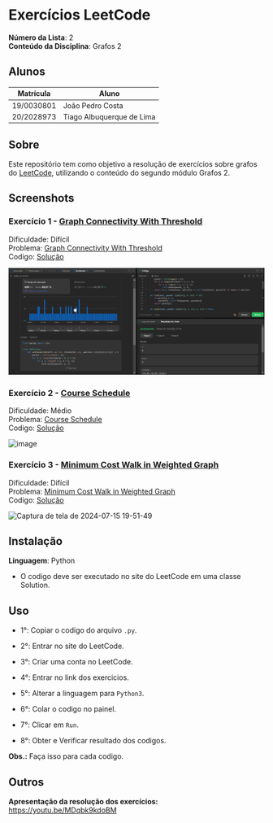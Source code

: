 # Exercícios LeetCode

**Número da Lista**: 2<br>
**Conteúdo da Disciplina**: Grafos 2<br>
 
## Alunos
|Matrícula | Aluno |
| -- | -- |
| 19/0030801  | João Pedro Costa |
| 20/2028973  | Tiago Albuquerque de Lima |

## Sobre 
Este repositório tem como objetivo a resolução de exercícios sobre grafos do [LeetCode](https://leetcode.com/), utilizando o conteúdo do segundo módulo Grafos 2.

## Screenshots
### Exercício 1 - [Graph Connectivity With Threshold](https://leetcode.com/problems/graph-connectivity-with-threshold)

Dificuldade: Difícil<br>
Problema: [Graph Connectivity With Threshold](https://github.com/projeto-de-algoritmos-2024/Grafos2_Leet_code/blob/fb4759ed8216200700579af728aec3573d62d5d1/Graph_Connectivity_With_Threshold/Graph_Connectivity_With_Threshold.md)<br>
Codigo: [Solução](https://github.com/projeto-de-algoritmos-2024/Grafos2_Leet_code/blob/cc707cb44bce6b8f5f4490073c9aa9e919bd833b/Graph_Connectivity_With_Threshold/Graph_Connectivity_With_Threshold.py)<br>

![](https://github.com/projeto-de-algoritmos-2024/Grafos2_Leet_code/blob/cc707cb44bce6b8f5f4490073c9aa9e919bd833b/Assets/Media_1.png)<br>

### Exercício 2 - [Course Schedule](https://leetcode.com/problems/course-schedule)

Dificuldade: Médio<br>
Problema: [Course Schedule](https://github.com/projeto-de-algoritmos-2024/Grafos2_Leet_code/blob/cc707cb44bce6b8f5f4490073c9aa9e919bd833b/Course%20Schedule/Course_Schedule.md)<br>
Codigo: [Solução](https://github.com/user-attachments/assets/bd24ccdd-f67c-4d3f-8092-a388f60d17e6)<br>

![image](https://github.com/user-attachments/assets/414ec62e-d243-499e-99ae-53cd8dd4f9bd)

### Exercício 3 - [Minimum Cost Walk in Weighted Graph](https://leetcode.com/problems/minimum-cost-walk-in-weighted-graph)

Dificuldade: Difícil<br>
Problema: [Minimum Cost Walk in Weighted Graph](https://github.com/projeto-de-algoritmos-2024/Grafos2_Leet_code/blob/cc707cb44bce6b8f5f4490073c9aa9e919bd833b/Minimum%20Cost%20Walk%20in%20Weighted%20Graph/Minimum_Cost_Walk_in_Weighted_Graph.md)<br>
Codigo: [Solução](https://leetcode.com/submissions/detail/1322300696/)<br>

![Captura de tela de 2024-07-15 19-51-49](https://github.com/user-attachments/assets/e28b549b-8202-472a-a8ed-548f72edb50b)

## Instalação 
**Linguagem**: Python<br>
- O codigo deve ser executado no site do LeetCode em uma classe Solution.

## Uso 
- 1°: Copiar o codigo do arquivo ```.py```.
 
- 2°: Entrar no site do LeetCode.
 
- 3°: Criar uma conta no LeetCode.
 
- 4°: Entrar no link dos exercicios.
 
- 5°: Alterar a linguagem para ```Python3```.
 
- 6°: Colar o codigo no painel.
 
- 7°: Clicar em ```Run```.
 
- 8°: Obter e Verificar resultado dos codigos.

**Obs.:** Faça isso para cada codigo.

## Outros 
**Apresentação da resolução dos exercícios:** https://youtu.be/MDqbk9kdoBM



